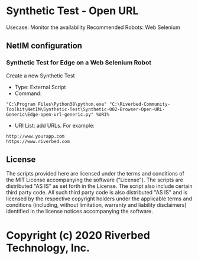 # Synthetic Test - Open URL

Usecase: Monitor the availability
Recommended Robots: Web Selenium

## NetIM configuration

### Synthetic Test for Edge on a Web Selenium Robot

Create a new Synthetic Test

- Type: External Script
- Command: 

```
"C:\Program Files\Python38\python.exe" "C:\Riverbed-Community-Toolkit\NetIM\Synthetic-Test\Synthetic-002-Browser-Open-URL-Generic\Edge-open-url-generic.py" %URI%
```

- URI List: add URLs. For example:

```
http://www.yourapp.com
https://www.riverbed.com
```

## License

The scripts provided here are licensed under the terms and conditions of the MIT License accompanying the software ("License"). The scripts are distributed "AS IS" as set forth in the License. The script also include certain third party code. All such third party code is also distributed "AS IS" and is licensed by the respective copyright holders under the applicable terms and conditions (including, without limitation, warranty and liability disclaimers) identified in the license notices accompanying the software.

# Copyright (c) 2020 Riverbed Technology, Inc.